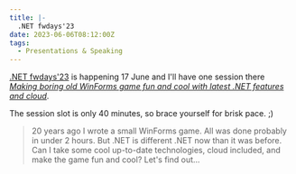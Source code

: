 ```yaml
---
title: |-
  .NET fwdays'23
date: 2023-06-06T08:12:00Z
tags:
  - Presentations & Speaking
---
```

[.NET fwdays'23][1] is happening 17 June and I'll have one session there [_Making boring old WinForms game fun and cool with latest .NET features and cloud_][2].

<!-- excerpt -->

The session slot is only 40 minutes, so brace yourself for brisk pace. ;) 	

> 20 years ago I wrote a small WinForms game. All was done probably in under 2 hours. But .NET is different .NET now than it was before. Can I take some cool up-to-date technologies, cloud included, and make the game fun and cool? Let's find out...  

[1]: https://fwdays.com/en/event/dotnet-fwdays-2023
[2]: https://fwdays.com/en/event/dotnet-fwdays-2023/review/making-boring-old-winforms-game-fun-with-latest-dotnet-features-and-cloud
